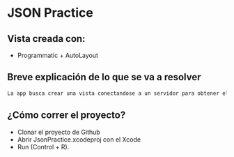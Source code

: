 # JSON Practice

## Vista creada con:
- Programmatic + AutoLayout

## Breve explicación de lo que se va a resolver

```bash
La app busca crear una vista conectandose a un servidor para obtener el titular del primer articulo.
```

## ¿Cómo correr el proyecto?

- Clonar el proyecto de Github
- Abrir JsonPractice.xcodeproj con el Xcode 
- Run (Control + R).
